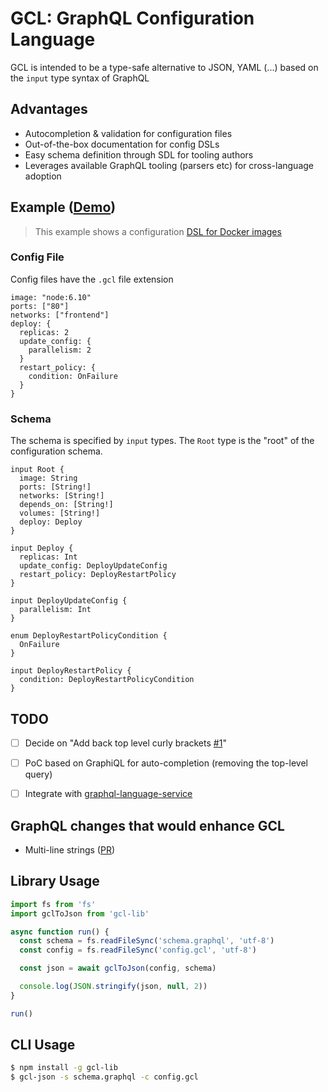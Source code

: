 # GCL: GraphQL Configuration Language

GCL is intended to be a type-safe alternative to JSON, YAML (...) based on the `input` type syntax of GraphQL

## Advantages

* Autocompletion & validation for configuration files
* Out-of-the-box documentation for config DSLs
* Easy schema definition through SDL for tooling authors
* Leverages available GraphQL tooling (parsers etc) for cross-language adoption

## Example ([Demo](https://faker-beciuwtbrg.now.sh/?query=%7B%0A%20%20docker(gcl%3A%20%7B%0A%20%20%20%20%0A%20%20%20%20%23%20Notice%20that%20the%20%60docker(gcl%3A%20%7B%7D)%60%20wrapper%20should%20be%20left%20out%20when%20writing%20GCL%0A%20%20%20%20image%3A%20%22node%3A6.10%22%0A%20%20%20%20ports%3A%20%5B%2280%22%5D%0A%20%20%20%20networks%3A%20%5B%22frontend%22%5D%0A%20%20%20%20deploy%3A%20%7B%0A%20%20%20%20%20%20replicas%3A%202%0A%20%20%20%20%20%20update_config%3A%20%7B%0A%20%20%20%20%20%20%20%20parallelism%3A%202%0A%20%20%20%20%20%20%7D%0A%20%20%20%20%20%20restart_policy%3A%20%7B%0A%20%20%20%20%20%20%20%20condition%3A%20OnFailure%0A%20%20%20%20%20%20%7D%0A%20%20%20%20%7D%0A%20%20%20%20%0A%20%20%20%20%0A%20%20%7D)%0A%7D))

> This example shows a configuration [DSL for Docker images](https://docs.docker.com/compose/compose-file/#compose-file-structure-and-examples)

### Config File

Config files have the `.gcl` file extension

```
image: "node:6.10"
ports: ["80"]
networks: ["frontend"]
deploy: {
  replicas: 2
  update_config: {
    parallelism: 2
  }
  restart_policy: {
    condition: OnFailure
  }
}
```

### Schema

The schema is specified by `input` types. The `Root` type is the "root" of the configuration schema.

```
input Root {
  image: String
  ports: [String!]
  networks: [String!]
  depends_on: [String!]
  volumes: [String!]
  deploy: Deploy
}

input Deploy {
  replicas: Int
  update_config: DeployUpdateConfig
  restart_policy: DeployRestartPolicy
}

input DeployUpdateConfig {
  parallelism: Int
}

enum DeployRestartPolicyCondition {
  OnFailure
}

input DeployRestartPolicy {
  condition: DeployRestartPolicyCondition
}
```

## TODO

- [ ] Decide on "Add back top level curly brackets [#1](https://github.com/graphcool/gcl/issues/1)"
- [ ] PoC based on GraphiQL for auto-completion (removing the top-level query)
- [ ] Integrate with [graphql-language-service](https://github.com/graphql/graphql-language-service)


## GraphQL changes that would enhance GCL

* Multi-line strings ([PR](https://github.com/facebook/graphql/pull/327))


## Library Usage
```js
import fs from 'fs'
import gclToJson from 'gcl-lib'

async function run() {
  const schema = fs.readFileSync('schema.graphql', 'utf-8')
  const config = fs.readFileSync('config.gcl', 'utf-8')

  const json = await gclToJson(config, schema)

  console.log(JSON.stringify(json, null, 2))
}

run()
```

## CLI Usage
```bash
$ npm install -g gcl-lib
$ gcl-json -s schema.graphql -c config.gcl
```

